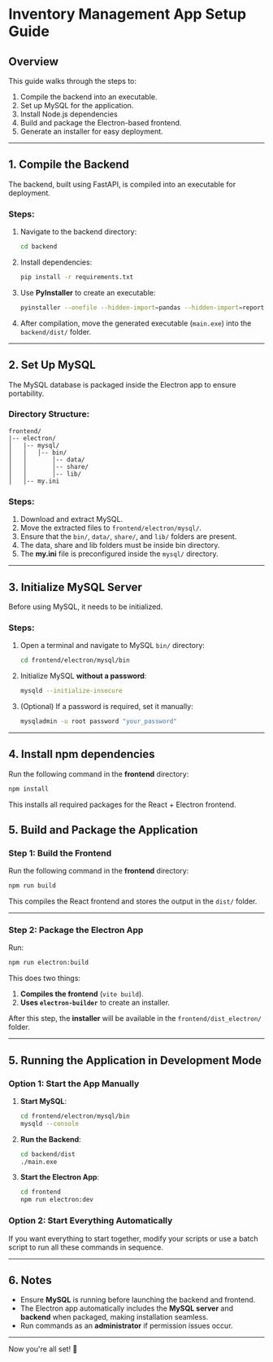 # Inventory Management App Setup Guide

## Overview
This guide walks through the steps to:
1. Compile the backend into an executable.
2. Set up MySQL for the application.
3. Install Node.js dependencies
4. Build and package the Electron-based frontend.
5. Generate an installer for easy deployment.

---

## 1. Compile the Backend
The backend, built using FastAPI, is compiled into an executable for deployment.

### Steps:
1. Navigate to the backend directory:
   ```sh
   cd backend
   ```
2. Install dependencies:
   ```sh
   pip install -r requirements.txt
   ```
3. Use **PyInstaller** to create an executable:
   ```sh
   pyinstaller --onefile --hidden-import=pandas --hidden-import=reportlab --hidden-import=openpyxl --hidden-import=PyPDF2 --hidden-import=mysql-connector-python --hidden-import=fpdf --hidden-import=pydantic --hidden-import=fastapi --hidden-import=uvicorn main.py

   ```
4. After compilation, move the generated executable (`main.exe`) into the `backend/dist/` folder.

---

## 2. Set Up MySQL
The MySQL database is packaged inside the Electron app to ensure portability. 
### Directory Structure:
```
frontend/
|-- electron/
│   |-- mysql/
│   │   │-- bin/
│   │       │-- data/
│   │       │-- share/
│   │       │-- lib/
│   │-- my.ini
```

### Steps:
1. Download and extract MySQL.
2. Move the extracted files to `frontend/electron/mysql/`.
3. Ensure that the `bin/`, `data/`, `share/`, and `lib/` folders are present.
4. The data, share and lib folders must be inside bin directory.
5. The **my.ini** file is preconfigured inside the `mysql/` directory.

---

## 3. Initialize MySQL Server
Before using MySQL, it needs to be initialized.

### Steps:
1. Open a terminal and navigate to MySQL `bin/` directory:
   ```sh
   cd frontend/electron/mysql/bin
   ```
2. Initialize MySQL **without a password**:
   ```sh
   mysqld --initialize-insecure
   ```
3. (Optional) If a password is required, set it manually:
   ```sh
   mysqladmin -u root password "your_password"
   ```

---

## 4. Install npm dependencies

Run the following command in the **frontend** directory:
```sh
npm install
```
This installs all required packages for the React + Electron frontend.

## 5. Build and Package the Application

### Step 1: Build the Frontend
Run the following command in the **frontend** directory:
```sh
npm run build
```
This compiles the React frontend and stores the output in the `dist/` folder.

---

### Step 2: Package the Electron App
Run:
```sh
npm run electron:build
```
This does two things:
1. **Compiles the frontend** (`vite build`).
2. **Uses `electron-builder`** to create an installer.

After this step, the **installer** will be available in the `frontend/dist_electron/` folder.

---

## 5. Running the Application in Development Mode

### Option 1: Start the App Manually
1. **Start MySQL**:
   ```sh
   cd frontend/electron/mysql/bin
   mysqld --console
   ```
2. **Run the Backend**:
   ```sh
   cd backend/dist
   ./main.exe
   ```
3. **Start the Electron App**:
   ```sh
   cd frontend
   npm run electron:dev
   ```

### Option 2: Start Everything Automatically
If you want everything to start together, modify your scripts or use a batch script to run all these commands in sequence.

---

## 6. Notes
- Ensure **MySQL** is running before launching the backend and frontend.
- The Electron app automatically includes the **MySQL server** and **backend** when packaged, making installation seamless.
- Run commands as an **administrator** if permission issues occur.

---

Now you're all set! 🚀

